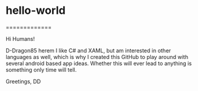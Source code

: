 # hello-world
=============

Hi Humans!

D-Dragon85 herem I like C# and XAML, but am interested in other languages as well, which is why I created this GitHub to play around with several android based app ideas. Whether this will ever lead to anything is something only time will tell.

Greetings,
DD
